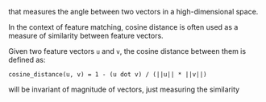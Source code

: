 that measures the angle between two vectors in a high-dimensional space. 

In the context of feature matching, cosine distance is often used as a measure of similarity between feature vectors. 

Given two feature vectors `u` and `v`, the cosine distance between them is defined as:

```
cosine_distance(u, v) = 1 - (u dot v) / (||u|| * ||v||)
```

will be invariant of magnitude of vectors, just measuring the similarity 